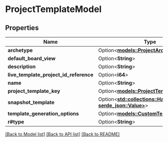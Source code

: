 # ProjectTemplateModel

## Properties

Name | Type | Description | Notes
------------ | ------------- | ------------- | -------------
**archetype** | Option<[**models::ProjectArchetype**](ProjectArchetype.md)> |  | [optional]
**default_board_view** | Option<**String**> |  | [optional]
**description** | Option<**String**> |  | [optional]
**live_template_project_id_reference** | Option<**i64**> |  | [optional]
**name** | Option<**String**> |  | [optional]
**project_template_key** | Option<[**models::ProjectTemplateKey**](ProjectTemplateKey.md)> |  | [optional]
**snapshot_template** | Option<[**std::collections::HashMap<String, serde_json::Value>**](serde_json::Value.md)> |  | [optional]
**template_generation_options** | Option<[**models::CustomTemplateOptions**](CustomTemplateOptions.md)> |  | [optional]
**r#type** | Option<**String**> |  | [optional]

[[Back to Model list]](../README.md#documentation-for-models) [[Back to API list]](../README.md#documentation-for-api-endpoints) [[Back to README]](../README.md)


